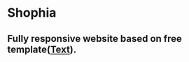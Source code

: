 # Shophia
## Fully responsive website based on free template([Text](https://dribbble.com/shots/2165903-Shophia-FREE-eCommerce-Template)).
